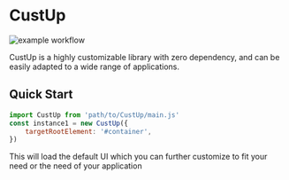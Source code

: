 # CustUp
![example workflow](https://github.com/paulosabayomi/CustUp/actions/workflows/node.js.yml/badge.svg)   
   

CustUp is a highly customizable library with zero dependency, and can be easily adapted to a wide range of applications.   
   
## Quick Start
```js
import CustUp from 'path/to/CustUp/main.js'
const instance1 = new CustUp({
    targetRootElement: '#container',
})
```
This will load the default UI which you can further customize to fit your need or the need of your application